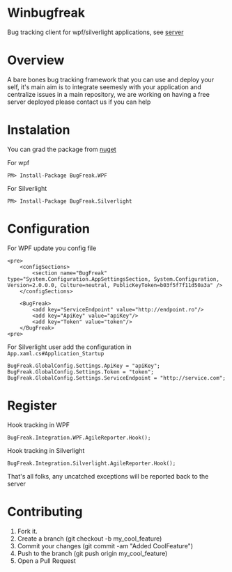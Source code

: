 Winbugfreak
===========

Bug tracking client for wpf/silverlight applications, see [server](https://github.com/agilefreaks/apibugfreak)

Overview
========

A bare bones bug tracking framework that you can use and deploy your self, it's main aim is to integrate seemesly 
with your application and centralize issues in a main repository, we are working on having a free server deployed
please contact us if you can help

Instalation
===========

You can grad the package from [nuget](http://www.nuget.org/)

For wpf
```
PM> Install-Package BugFreak.WPF
```

For Silverlight
```
PM> Install-Package BugFreak.Silverlight
```

Configuration
=============

For WPF update you config file
```
<pre>
	<configSections>
		<section name="BugFreak" type="System.Configuration.AppSettingsSection, System.Configuration, Version=2.0.0.0, Culture=neutral, PublicKeyToken=b03f5f7f11d50a3a" />
	</configSections>

	<BugFreak>
		<add key="ServiceEndpoint" value="http://endpoint.ro"/>
		<add key="ApiKey" value="apiKey"/>
		<add key="Token" value="token"/>
	</BugFreak>
<pre>

```

For Silverlight user add the configuration in `App.xaml.cs#Application_Startup`

```
BugFreak.GlobalConfig.Settings.ApiKey = "apiKey";
BugFreak.GlobalConfig.Settings.Token = "token";
BugFreak.GlobalConfig.Settings.ServiceEndpoint = "http://service.com";
```

Register
========

Hook tracking in WPF
```
BugFreak.Integration.WPF.AgileReporter.Hook();
```

Hook tracking in Silverlight
```
BugFreak.Integration.Silverlight.AgileReporter.Hook();
```

That's all folks, any uncatched exceptions will be reported back to the server

Contributing
============

1. Fork it.
2. Create a branch (git checkout -b my_cool_feature)
3. Commit your changes (git commit -am "Added CoolFeature")
4. Push to the branch (git push origin my_cool_feature)
5. Open a Pull Request
